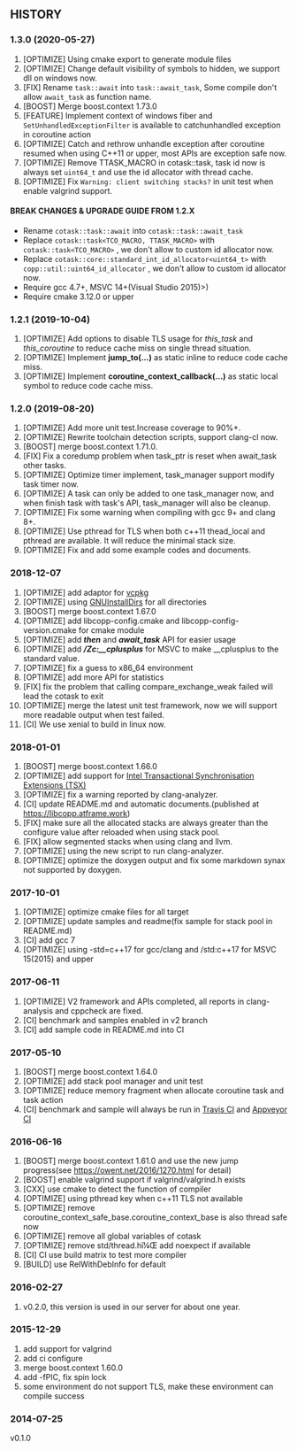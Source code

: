 HISTORY
----------------

### 1.3.0 (2020-05-27)

1. [OPTIMIZE] Using cmake export to generate module files
2. [OPTIMIZE] Change default visibility of symbols to hidden, we support dll on windows now.
3. [FIX] Rename ```task::await``` into ```task::await_task```, Some compile don't allow ```await_task``` as function name.
4. [BOOST] Merge boost.context 1.73.0
5. [FEATURE] Implement context of windows fiber and ```SetUnhandledExceptionFilter``` is available to catchunhandled exception in coroutine action
6. [OPTIMIZE] Catch and rethrow unhandle exception after coroutine resumed when using C++11 or upper, most APIs are exception safe now.
7. [OPTIMIZE] Remove TTASK_MACRO in cotask::task, task id now is always set ```uint64_t``` and use the id allocator with thread cache.
8. [OPTIMIZE] Fix ```Warning: client switching stacks?``` in unit test when enable valgrind support.

#### BREAK CHANGES & UPGRADE GUIDE FROM 1.2.X

+ Rename ```cotask::task::await``` into ```cotask::task::await_task```
+ Replace ```cotask::task<TCO_MACRO, TTASK_MACRO>``` with ```cotask::task<TCO_MACRO>``` , we don't allow to custom id allocator now.
+ Replace ```cotask::core::standard_int_id_allocator<uint64_t>``` with ```copp::util::uint64_id_allocator``` , we don't allow to custom id allocator now.
+ Require gcc 4.7+, MSVC 14+(Visual Studio 2015)>)
+ Require cmake 3.12.0 or upper

### 1.2.1 (2019-10-04)

1. [OPTIMIZE] Add options to disable TLS usage for *this_task* and *this_coroutine* to reduce cache miss on single thread situation.
2. [OPTIMIZE] Implement **jump_to(...)** as static inline to reduce code cache miss.
3. [OPTIMIZE] Implement **coroutine_context_callback(...)** as static local symbol to reduce code cache miss.

### 1.2.0 (2019-08-20)

1. [OPTIMIZE] Add more unit test.Increase coverage to 90%+.
2. [OPTIMIZE] Rewrite toolchain detection scripts, support clang-cl now.
3. [BOOST] merge boost.context 1.71.0.
4. [FIX] Fix a coredump problem when task_ptr is reset when await_task other tasks.
5. [OPTIMIZE] Optimize timer implement, task_manager support modify task timer now.
6. [OPTIMIZE] A task can only be added to one task_manager now, and when finish task with task's API, task_manager will also be cleanup.
7. [OPTIMIZE] Fix some warning when compiling with gcc 9+ and clang 8+.
8. [OPTIMIZE] Use pthread  for TLS when both c++11 thead_local and pthread are available. It will reduce the minimal stack size.
9. [OPTIMIZE] Fix and add some example codes and documents.

### 2018-12-07

1. [OPTIMIZE] add adaptor for [vcpkg](https://github.com/Microsoft/vcpkg)
2. [OPTIMIZE] using [GNUInstallDirs](https://cmake.org/cmake/help/v3.13/module/GNUInstallDirs.html) for all directories
3. [BOOST] merge boost.context 1.67.0
4. [OPTIMIZE] add libcopp-config.cmake and libcopp-config-version.cmake for cmake module
5. [OPTIMIZE] add ***then*** and ***await_task*** API for easier usage
6. [OPTIMIZE] add ***/Zc:__cplusplus*** for MSVC to make __cplusplus to the standard value.
7. [OPTIMIZE] fix a guess to x86_64 environment
8. [OPTIMIZE] add more API for statistics
9. [FIX] fix the problem that calling compare_exchange_weak failed will lead the cotask to exit
10. [OPTIMIZE] merge the latest unit test framework, now we will support more readable output when test failed.
11. [CI] We use xenial to build in linux now.

### 2018-01-01

1. [BOOST] merge boost.context 1.66.0
2. [OPTIMIZE] add support for [Intel Transactional Synchronisation Extensions (TSX)](https://software.intel.com/en-us/node/695149)
3. [OPTIMIZE] fix a warning reported by clang-analyzer.
4. [CI] update README.md and automatic documents.(published at https://libcopp.atframe.work)
5. [FIX] make sure all the allocated stacks are always greater than the configure value after reloaded when using stack pool.
6. [FIX] allow segmented stacks when using clang and llvm.
7. [OPTIMIZE] using the new script to run clang-analyzer.
8. [OPTIMIZE] optimize the doxygen output and fix some markdown synax not supported by doxygen.

### 2017-10-01

1. [OPTIMIZE] optimize cmake files for all target
2. [OPTIMIZE] update samples and readme(fix sample for stack pool in README.md)
3. [CI] add gcc 7
4. [OPTIMIZE] using -std=c++17 for gcc/clang and /std:c++17 for MSVC 15(2015) and upper

### 2017-06-11

1. [OPTIMIZE] V2 framework and APIs completed, all reports in clang-analysis and cppcheck are fixed.
2. [CI] benchmark and samples enabled in v2 branch
3. [CI] add sample code in README.md into CI 

### 2017-05-10

1. [BOOST] merge boost.context 1.64.0
2. [OPTIMIZE] add stack pool manager and unit test
3. [OPTIMIZE] reduce memory fragment when allocate coroutine task and task action
4. [CI] benchmark and sample will always be run in [Travis CI](https://travis-ci.org/owt5008137/libcopp) and [Appveyor CI](https://ci.appveyor.com/project/owt5008137/libcopp)

### 2016-06-16

1. [BOOST] merge boost.context 1.61.0 and use the new jump progress(see https://owent.net/2016/1270.html for detail)
2. [BOOST] enable valgrind support if valgrind/valgrind.h exists
3. [CXX] use cmake to detect the function of compiler
4. [OPTIMIZE] using pthread key when c++11 TLS not available
5. [OPTIMIZE] remove coroutine_context_safe_base.coroutine_context_base is also thread safe now
6. [OPTIMIZE] remove all global variables of cotask
7. [OPTIMIZE] remove std/thread.hï¼Œ add noexpect if available
8. [CI] CI use build matrix to test more compiler
9. [BUILD] use RelWithDebInfo for default

### 2016-02-27

1. v0.2.0, this version is used in our server for about one year.

### 2015-12-29

1. add support for valgrind
2. add ci configure
3. merge boost.context 1.60.0
4. add -fPIC, fix spin lock
5. some environment do not support TLS, make these environment can compile success

### 2014-07-25

v0.1.0

